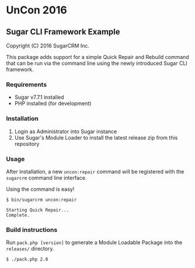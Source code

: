 # UnCon 2016

## Sugar CLI Framework Example

Copyright (C) 2016 SugarCRM Inc.

This package adds support for a simple Quick Repair and Rebuild command that can be run via the command line using the newly introduced Sugar CLI framework.

### Requirements
- Sugar v7.7.1 installed
- PHP installed (for development)

### Installation
1. Login as Administrator into Sugar instance
2. Use Sugar's Module Loader to install the latest release zip from this repository

### Usage
After installation, a new `uncon:repair` command will be registered with the `sugarcrm` command line interface.

Using the command is easy!

    $ bin/sugarcrm uncon:repair

    Starting Quick Repair...
    Complete.

### Build instructions
Run `pack.php [version]` to generate a Module Loadable Package into the `releases/` directory.

    $ ./pack.php 2.0
